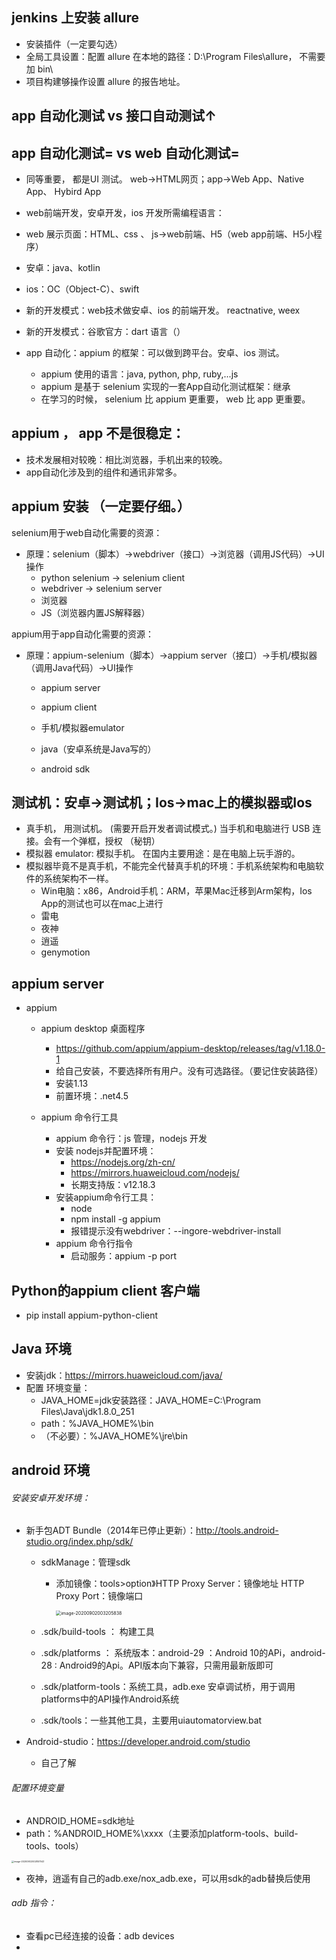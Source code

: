## jenkins 上安装 allure
- 安装插件（一定要勾选）
- 全局工具设置：配置 allure 在本地的路径：D:\Program Files\allure， 不需要加 bin\
- 项目构建够操作设置 allure 的报告地址。


## app 自动化测试 vs 接口自动测试↑

## app 自动化测试= vs web 自动化测试=
- 同等重要， 都是UI 测试。 web→HTML网页；app→Web App、Native App、 Hybird App
-  web前端开发，安卓开发，ios 开发所需编程语言：
  - web 展示页面：HTML、css 、 js→web前端、H5（web app前端、H5小程序）
  - 安卓：java、kotlin
  - ios：OC（Object-C）、swift  
  - 新的开发模式：web技术做安卓、ios 的前端开发。 reactnative, weex
  - 新的开发模式：谷歌官方：dart 语言（） 


- app 自动化：appium 的框架：可以做到跨平台。安卓、ios 测试。

  - appium 使用的语言：java, python,  php, ruby,...js
  - appium 是基于 selenium 实现的一套App自动化测试框架：继承
  - 在学习的时候， selenium 比 appium 更重要， web 比 app 更重要。


## appium ， app 不是很稳定：
- 技术发展相对较晚：相比浏览器，手机出来的较晚。
- app自动化涉及到的组件和通讯非常多。


## appium 安装 （一定要仔细。）
selenium用于web自动化需要的资源：

- 原理：selenium（脚本）→webdriver（接口）→浏览器（调用JS代码）→UI操作
  - python selenium → selenium client
  - webdriver → selenium server
  - 浏览器
  - JS（浏览器内置JS解释器）

appium用于app自动化需要的资源：

- 原理：appium-selenium（脚本）→appium server（接口）→手机/模拟器（调用Java代码）→UI操作
  - appium server
  - appium client

  - 手机/模拟器emulator

  - java（安卓系统是Java写的）

  - android sdk


## 测试机：安卓→测试机；Ios→mac上的模拟器或Ios
- 真手机， 用测试机。 (需要开启开发者调试模式。)
当手机和电脑进行 USB 连接。会有一个弹框，授权 （秘钥）
- 模拟器 emulator: 模拟手机。 在国内主要用途：是在电脑上玩手游的。
- 模拟器毕竟不是真手机，不能完全代替真手机的环境：手机系统架构和电脑软件的系统架构不一样。 
  - Win电脑：x86，Android手机：ARM，苹果Mac迁移到Arm架构，Ios App的测试也可以在mac上进行
  - 雷电
  - 夜神
  - 逍遥
  - genymotion


## appium server
- appium
    - appium desktop 桌面程序
      - https://github.com/appium/appium-desktop/releases/tag/v1.18.0-1
      - 给自己安装，不要选择所有用户。没有可选路径。（要记住安装路径）
      - 安装1.13
      - 前置环境：.net4.5
    - appium 命令行工具 

      - appium 命令行：js 管理，nodejs 开发 
      - 安装 nodejs并配置环境：
          - https://nodejs.org/zh-cn/
          - https://mirrors.huaweicloud.com/nodejs/
          - 长期支持版：v12.18.3
      - 安装appium命令行工具：
          - node
          - npm install -g appium
          - 报错提示没有webdriver：--ingore-webdriver-install
      - appium 命令行指令
          - 启动服务：appium -p port


## Python的appium client 客户端
- pip install appium-python-client


## Java 环境
- 安装jdk：https://mirrors.huaweicloud.com/java/
- 配置 环境变量：
  - JAVA_HOME=jdk安装路径：JAVA_HOME=C:\Program Files\Java\jdk1.8.0_251
  - path：%JAVA_HOME%\bin 
  - （不必要）：%JAVA_HOME%\jre\bin

## android 环境
###### 安装安卓开发环境：
- 新手包ADT Bundle（2014年已停止更新）：http://tools.android-studio.org/index.php/sdk/

  - sdkManage：管理sdk

    - 添加镜像：tools>option》HTTP Proxy Server：镜像地址   HTTP Proxy Port：镜像端口

         <img src="C:\Users\Administrator\AppData\Roaming\Typora\typora-user-images\image-20200902003205838.png" alt="image-20200902003205838" style="zoom:50%;" />

  - .sdk/build-tools ： 构建工具

  - .sdk/platforms ： 系统版本：android-29 ：Android 10的APi，android-28 : Android9的Api。API版本向下兼容，只需用最新版即可

  - .sdk/platform-tools：系统工具，adb.exe 安卓调试桥，用于调用platforms中的API操作Android系统

  - .sdk/tools：一些其他工具，主要用uiautomatorview.bat

- Android-studio：https://developer.android.com/studio

  - 自己了解

###### 配置环境变量
  - ANDROID_HOME=sdk地址
  - path：%ANDROID_HOME%\xxxx（主要添加platform-tools、build-tools、tools）

  <img src="C:\Users\Administrator\AppData\Roaming\Typora\typora-user-images\image-20200902002857043.png" alt="image-20200902002857043" style="zoom:25%;" />

  - 夜神，逍遥有自己的adb.exe/nox_adb.exe，可以用sdk的adb替换后使用

###### adb 指令：
  - 查看pc已经连接的设备：adb devices
  - 